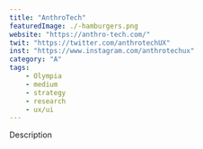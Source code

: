 ```yaml
---
title: "AnthroTech"
featuredImage: ./-hamburgers.png
website: "https://anthro-tech.com/"
twit: "https://twitter.com/anthrotechUX"
inst: "https://www.instagram.com/anthrotechux"
category: "A"
tags:
    - Olympia
    - medium
    - strategy
    - research
    - ux/ui
---
```


Description
